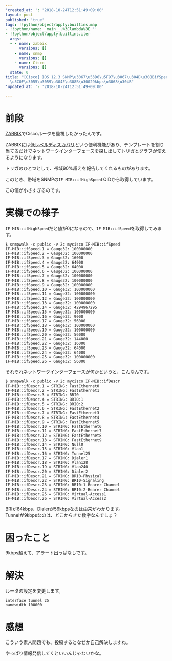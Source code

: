 ```yaml
---
'created_at: ': '2018-10-24T12:51:49+09:00'
layout: post
published: 'true'
tags: !!python/object/apply:builtins.map
- !!python/name:__main__.%3Clambda%3E ''
- !!python/object/apply:builtins.iter
  args:
  - - name: zabbix
      versions: []
    - name: snmp
      versions: []
    - name: Cisco
      versions: []
  state: 0
title: "[Cisco] IOS 12.3 SNMP\u3067\u53D6\u5F97\u3067\u304D\u308BifSpeed/ifHighSpeed\u304C\
  \u5C0F\u3055\u3059\u304E\u308B\u30029kbps\u3068\u304B"
'updated_at: ': '2018-10-24T12:51:49+09:00'

---
```

# 前段  
  
[ZABBIX](https://www.zabbix.com/)でCiscoルータを監視したかったんです。  
  
ZABBIXには[低レベルディスカバリ](https://www.zabbix.com/documentation/current/manual/discovery/low_level_discovery/snmp_oids)という便利機能があり、テンプレートを割り当てるだけでネットワークインターフェースを探し出してトリガとグラフが使えるようになります。  
  
トリガのひとつとして、帯域90%超えを報告してくれるものがあります。  
  
このとき、帯域をSNMPの`IF-MIB::ifHighSpeed` OIDから取得しています。  
  
この値が小さすぎるのです。  
  
# 実機での様子  
  
`IF-MIB::ifHighSpeed`だと値が0になるので、`IF-MIB::ifSpeed`を取得してみます。  
  
```shell-session
$ snmpwalk -c public -v 2c mycisco IF-MIB::ifSpeed
IF-MIB::ifSpeed.1 = Gauge32: 100000000
IF-MIB::ifSpeed.2 = Gauge32: 100000000
IF-MIB::ifSpeed.3 = Gauge32: 16000
IF-MIB::ifSpeed.4 = Gauge32: 64000
IF-MIB::ifSpeed.5 = Gauge32: 64000
IF-MIB::ifSpeed.6 = Gauge32: 100000000
IF-MIB::ifSpeed.7 = Gauge32: 100000000
IF-MIB::ifSpeed.8 = Gauge32: 100000000
IF-MIB::ifSpeed.9 = Gauge32: 100000000
IF-MIB::ifSpeed.10 = Gauge32: 100000000
IF-MIB::ifSpeed.11 = Gauge32: 100000000
IF-MIB::ifSpeed.12 = Gauge32: 100000000
IF-MIB::ifSpeed.13 = Gauge32: 100000000
IF-MIB::ifSpeed.14 = Gauge32: 4294967295
IF-MIB::ifSpeed.15 = Gauge32: 100000000
IF-MIB::ifSpeed.16 = Gauge32: 9000
IF-MIB::ifSpeed.17 = Gauge32: 56000
IF-MIB::ifSpeed.18 = Gauge32: 100000000
IF-MIB::ifSpeed.19 = Gauge32: 100000000
IF-MIB::ifSpeed.20 = Gauge32: 56000
IF-MIB::ifSpeed.21 = Gauge32: 144000
IF-MIB::ifSpeed.22 = Gauge32: 16000
IF-MIB::ifSpeed.23 = Gauge32: 64000
IF-MIB::ifSpeed.24 = Gauge32: 64000
IF-MIB::ifSpeed.25 = Gauge32: 100000000
IF-MIB::ifSpeed.26 = Gauge32: 56000
```  
  
それぞれネットワークインターフェースが何かというと、こんなんです。  
  
```shell-session
$ snmpwalk -c public -v 2c mycisco IF-MIB::ifDescr
IF-MIB::ifDescr.1 = STRING: FastEthernet0
IF-MIB::ifDescr.2 = STRING: FastEthernet1
IF-MIB::ifDescr.3 = STRING: BRI0
IF-MIB::ifDescr.4 = STRING: BRI0:1
IF-MIB::ifDescr.5 = STRING: BRI0:2
IF-MIB::ifDescr.6 = STRING: FastEthernet2
IF-MIB::ifDescr.7 = STRING: FastEthernet3
IF-MIB::ifDescr.8 = STRING: FastEthernet4
IF-MIB::ifDescr.9 = STRING: FastEthernet5
IF-MIB::ifDescr.10 = STRING: FastEthernet6
IF-MIB::ifDescr.11 = STRING: FastEthernet7
IF-MIB::ifDescr.12 = STRING: FastEthernet8
IF-MIB::ifDescr.13 = STRING: FastEthernet9
IF-MIB::ifDescr.14 = STRING: Null0
IF-MIB::ifDescr.15 = STRING: Vlan1
IF-MIB::ifDescr.16 = STRING: Tunnel25
IF-MIB::ifDescr.17 = STRING: Dialer1
IF-MIB::ifDescr.18 = STRING: Vlan128
IF-MIB::ifDescr.19 = STRING: Vlan240
IF-MIB::ifDescr.20 = STRING: Dialer2
IF-MIB::ifDescr.21 = STRING: BRI0-Physical
IF-MIB::ifDescr.22 = STRING: BRI0-Signaling
IF-MIB::ifDescr.23 = STRING: BRI0:1-Bearer Channel
IF-MIB::ifDescr.24 = STRING: BRI0:2-Bearer Channel
IF-MIB::ifDescr.25 = STRING: Virtual-Access1
IF-MIB::ifDescr.26 = STRING: Virtual-Access2
```  
  
BRIが64kbps、Dialerが56kbpsなのは由来がわかります。  
Tunnelが9kbpsなのは、どこからきた数字なんでしょ？  
  
# 困ったこと  
  
9kbps超えて、アラート出っぱなしです。  
  
  
# 解決  
  
ルータの設定を変更します。  
  
```
interface tunnel 25
bandwidth 100000
```  
  
  
# 感想  
  
こういう素人問題でも、投稿するとなぜか自己解決しますね。  
  
やっぱり情報発信してくといいんじゃないかな。  
  
  
